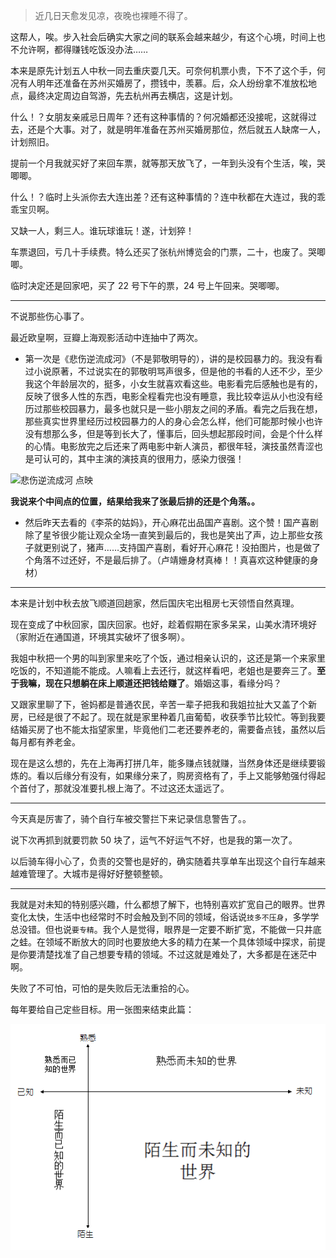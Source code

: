 

> 近几日天愈发见凉，夜晚也裸睡不得了。

这帮人，唉。步入社会后确实大家之间的联系会越来越少，有这个心境，时间上也不允许啊，都得赚钱吃饭没办法……

本来是原先计划五人中秋一同去重庆耍几天。可奈何机票小贵，下不了这个手，何况有人明年还准备在苏州买婚房了，攒钱中，羡慕。后，众人纷纷拿不准放松地点，最终决定周边自驾游，先去杭州再去横店，这是计划。

什么！？女朋友亲戚忌日周年？还有这种事情的？何况婚都还没接呢，这就得过去，还是个大事。对了，就是明年准备在苏州买婚房那位，然后就五人缺席一人，计划照旧。

提前一个月我就买好了来回车票，就等那天放飞了，一年到头没有个生活，唉，哭唧唧。

什么！？临时上头派你去大连出差？还有这种事情的？连中秋都在大连过，我的乖乖宝贝啊。

又缺一人，剩三人。谁玩球谁玩！遂，计划猝！

车票退回，亏几十手续费。特么还买了张杭州博览会的门票，二十，也废了。哭唧唧。

临时决定还是回家吧，买了 22 号下午的票，24 号上午回来。哭唧唧。

---

不说那些伤心事了。

最近欧皇啊，豆瓣上海观影活动中连抽中了两次。

- 第一次是《悲伤逆流成河》（不是郭敬明导的），讲的是校园暴力的。我没有看过小说原著，不过说实在的郭敬明骂声很多，但是他的书看的人还不少，至少我这个年龄层次的，挺多，小女生就喜欢看这些。电影看完后感触也是有的，反映了很多人性的东西，电影全程看完也没有睡意，我比较幸运从小也没有经历过那些校园暴力，最多也就只是一些小朋友之间的矛盾。看完之后我在想，那些真实世界里经历过校园暴力的人的身心会怎么样，他们可能那时候小也许没有想那么多，但是等到长大了，懂事后，回头想起那段时间，会是个什么样的心情。电影放完之后还来了两电影中新人演员，都很年轻，演技虽然青涩也是可认可的，其中主演的演技真的很用力，感染力很强！

![悲伤逆流成河 点映](https://raw.githubusercontent.com/Folgerjun/materials/master/blog/img/douban-sad.jpg)

**我说来个中间点的位置，结果给我来了张最后排的还是个角落。。**

- 然后昨天去看的《李茶的姑妈》，开心麻花出品国产喜剧。这个赞！国产喜剧除了星爷很少能让观众全场一直笑到最后的，我也是笑出了声，边上那些女孩子就更别说了，猪声……支持国产喜剧，看好开心麻花！没拍图片，也是做了个角落不过还好，不是最后排了。（卢靖姗身材真棒！！真喜欢这种健康的身材）

---

本来是计划中秋去放飞顺道回趟家，然后国庆宅出租房七天领悟自然真理。

现在变成了中秋回家，国庆回家。也好，趁着假期在家多呆呆，山美水清环境好（家附近在通国道，环境其实破坏了很多啊）。

我姐中秋把一个男的叫到家里来吃了个饭，通过相亲认识的，这还是第一个来家里吃饭的，不知道能不能成。人嘛看上去还行，就这样看吧，老姐也是要奔三了。**至于我嘛，现在只想躺在床上顺道还把钱给赚了**。婚姻这事，看缘分吗？

又跟家里聊了下，爸妈都是普通农民，辛苦一辈子把我和我姐拉扯大又盖了个新房，已经是很了不起了。现在就是家里种着几亩葡萄，收获季节比较忙。等到我要结婚买房了也不能太指望家里，毕竟他们二老还要养老的，需要备点钱，虽然以后每月都有养老金。

现在是这么想的，先在上海再打拼几年，能多赚点钱就赚，当然身体还是继续要锻炼的。看以后缘分有没有，如果缘分来了，购房资格有了，手上又能够勉强付得起个首付了，那就没准要扎根上海了。不过这还太遥远了。

---

今天真是厉害了，骑个自行车被交警拦下来记录信息警告了。。

说下次再抓到就要罚款 50 块了，运气不好运气不好，也是我的第一次了。

以后骑车得小心了，负责的交警也是好的，确实随着共享单车出现这个自行车越来越难管理了。大城市是得好好整顿整顿。

---

我就是对未知的特别感兴趣，什么都想了解下，也特别喜欢扩宽自己的眼界。世界变化太快，生活中也经常时不时会触及到不同的领域，俗话说`技多不压身`，多学学总没错。但也说`要专精`。我个人是觉得，眼界是一定要不断扩宽，不能做一只井底之蛙。在领域不断放大的同时也要放绝大多的精力在某一个具体领域中探求，前提是你要清楚找准了自己想要专精的领域。不过这就是难处了，大多都是在迷茫中啊。

失败了不可怕，可怕的是失败后无法重拾的心。

每年要给自己定些目标。用一张图来结束此篇：

![扩宽眼界](https://raw.githubusercontent.com/Folgerjun/materials/master/blog/img/Broaden-the-horizon.png)

